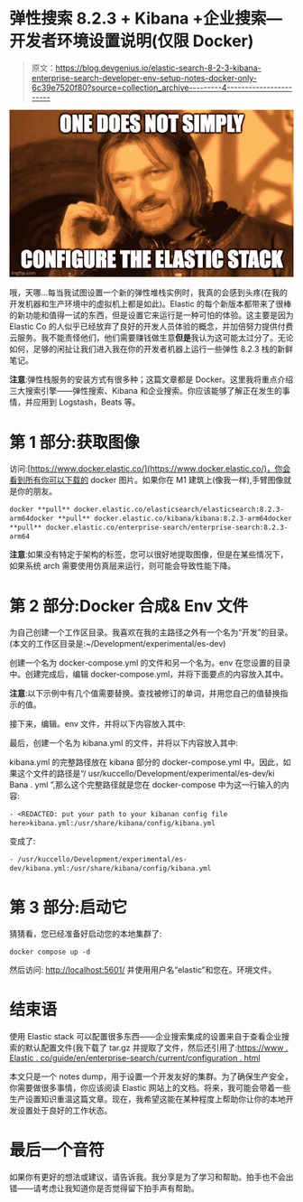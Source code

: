 # 弹性搜索 8.2.3 + Kibana +企业搜索—开发者环境设置说明(仅限 Docker)

> 原文：<https://blog.devgenius.io/elastic-search-8-2-3-kibana-enterprise-search-developer-env-setup-notes-docker-only-6c39e7520f80?source=collection_archive---------4----------------------->

![](img/acabd1105b1c4ad8b77e504dd0cef485.png)

哦，天哪…每当我试图设置一个新的弹性堆栈实例时，我真的会感到头疼(在我的开发机器和生产环境中的虚拟机上都是如此)。Elastic 的每个新版本都带来了很棒的新功能和值得一试的东西，但是设置它来运行是一种可怕的体验。这主要是因为 Elastic Co 的人似乎已经放弃了良好的开发人员体验的概念，并加倍努力提供付费云服务。我不能责怪他们，他们需要赚钱做生意**但是**我认为这可能太过分了。无论如何，足够的闲扯让我们进入我在你的开发者机器上运行一些弹性 8.2.3 栈的新鲜笔记。

**注意**:弹性栈服务的安装方式有很多种；这篇文章都是 Docker。这里我将重点介绍三大搜索引擎——弹性搜索、Kibana 和企业搜索。你应该能够了解正在发生的事情，并应用到 Logstash，Beats 等。

# 第 1 部分:获取图像

访问:[https://www.docker.elastic.co/](https://www.docker.elastic.co/)，你会看到所有你可以下载的 docker 图片。如果你在 M1 建筑上(像我一样),手臂图像就是你的朋友。

```
docker **pull** docker.elastic.co/elasticsearch/elasticsearch:8.2.3-arm64docker **pull** docker.elastic.co/kibana/kibana:8.2.3-arm64docker **pull** docker.elastic.co/enterprise-search/enterprise-search:8.2.3-arm64
```

**注意**:如果没有特定于架构的标签，您可以很好地提取图像，但是在某些情况下，如果系统 arch 需要使用仿真层来运行，则可能会导致性能下降。

# 第 2 部分:Docker 合成& Env 文件

为自己创建一个工作区目录。我喜欢在我的主路径之外有一个名为“开发”的目录。(本文的工作区目录是:~/Development/experimental/es-dev)

创建一个名为 docker-compose.yml 的文件和另一个名为。env 在您设置的目录中。创建完成后，编辑 docker-compose.yml，并将下面要点的内容放入其中。

**注意**:以下示例中有几个值需要替换。查找被修订的单词，并用您自己的值替换指示的值。

接下来，编辑。env 文件，并将以下内容放入其中:

最后，创建一个名为 kibana.yml 的文件，并将以下内容放入其中:

kibana.yml 的完整路径放在 kibana 部分的 docker-compose.yml 中。因此，如果这个文件的路径是“/ usr/kuccello/Development/experimental/es-dev/ki Bana . yml ”,那么这个完整路径就是您在 docker-compose 中为这一行输入的内容:

```
- <REDACTED: put your path to your kibanan config file here>kibana.yml:/usr/share/kibana/config/kibana.yml
```

变成了:

```
- /usr/kuccello/Development/experimental/es-dev/kibana.yml:/usr/share/kibana/config/kibana.yml
```

# 第 3 部分:启动它

猜猜看，您已经准备好启动您的本地集群了:

```
docker compose up -d
```

然后访问: [http://localhost:5601/](http://localhost:5601/) 并使用用户名“elastic”和您在。环境文件。

# 结束语

使用 Elastic stack 可以配置很多东西——企业搜索集成的设置来自于查看企业搜索的默认配置文件(我下载了 tar.gz 并提取了文件，然后还引用了:[https://www . Elastic . co/guide/en/enterprise-search/current/configuration . html](https://www.elastic.co/guide/en/enterprise-search/current/configuration.html)

本文只是一个 notes dump，用于设置一个开发友好的集群。为了确保生产安全，你需要做很多事情，你应该阅读 Elastic 网站上的文档。将来，我可能会带着一些生产设置知识重温这篇文章。现在，我希望这能在某种程度上帮助你让你的本地开发设置处于良好的工作状态。

# **最后一个音符**

如果你有更好的想法或建议，请告诉我。我分享是为了学习和帮助。拍手也不会出错——请考虑让我知道你是否觉得留下拍手声有帮助。